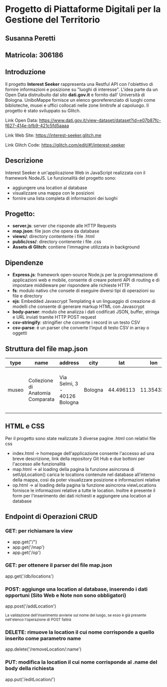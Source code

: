 # Progetto di Piattaforme Digitali per la Gestione del Territorio
## Susanna Peretti
## Matricola: 306186
## Introduzione

Il progetto **Interest Seeker** rappresenta una Restful API con l'obiettivo di fornire informazioni e posizione su "luoghi di interesse".
L'idea parte da un Open Data distruibuito dal sito **dati.gov.it** e fornito dall' Università di Bologna.
UniboMappe fornisce un elenco georeferenziato di luoghi come biblioteche, musei e uffici collocati nelle zone limitrofe al capoluogo. Il progetto è stato sviluppato su Glitch.

Link Open Data: <link> https://www.dati.gov.it/view-dataset/dataset?id=e07b87fc-f627-414e-bfb9-421c5fd5aaaa

Link Web Site: <link> https://interest-seeker.glitch.me

Link Glitch Code: <link> https://glitch.com/edit/#!/interest-seeker

## Descrizione

Interest Seeker è un'applicazione Web in JavaScript realizzata con il framework NodeJS.
Le funzionalità del progetto sono:

- aggiungere una location al database
- visualizzare una mappa con le posizioni
- fornire una lista completa di informazioni dei luoghi

## Progetto:
- **server.js**: server che risponde alle HTTP Requests
- **map.json**: file json che opera da database
- **views/**: directory contentente i file .html
- **public/css/**: directory contenente i file .css
- **Assets di Glitch**: contiene l'immagine utilizzata in background

## Dipendenze
- **Express.js**: framework open-source Node.js per la programmazione di applicazioni web e mobile, consente di creare potenti API di routing e di impostare middleware per rispondere alle richieste HTTP.
- **fs**: modulo nativo che consete di eseguire diversi tipi di operazioni su file e directory
- **ejs**: Embedded Javascrypt Templating è un linguaggio di creazione di modelli che consente di generare markup HTML con Javascrypt
- **body-parser**: modulo che analizza i dati codificati JSON, buffer, stringa e URL inviati tramite HTTP POST request
- **csv-stringify**: stringifier che converte i record in un testo CSV
- **csv-parse**: è un parser che converte l'input di testo CSV in array o oggetti

## Struttura del file map.json
| type  | name                             | address                      | city    | lat       | lon       | url                                                                                                          | notes |
| ----- | -------------------------------- | ---------------------------- | ------- | --------- | --------- | ------------------------------------------------------------------------------------------------------------ | ----- |
| museo | Collezione di Anatomia Comparata | Via Selmi, 3 - 40126 Bologna | Bologna | 44.496113 | 11.354331 | https://sma.unibo.it/it/il-sistema-museale/collezione-di-anatomia-comparata/collezione-di-anatomia-comparata |       |

## HTML e CSS
Per il progetto sono state realizzate 3 diverse pagine .html con relativi file css
- index.html -> homepage dell'applicazione consente l'accesso ad una breve descrizione, link della repository Git Hub e due bottoni per l'accesso alle funzionalità
- map.html -> al loading della pagina la funzione asincrona di setUpLocation() carica le locations contenute nel database all'interno della mappa, così da poter visualizzare posizione e informazioni relative
- op.html -> al loading della pagina la funzione asincrona viewLocations fornisce le informazioni relative a tutte le location. Inoltre è presente il form per l'inserimento dei dati richiesti e aggiungere una location al database

## Endpoint di Operazioni CRUD

### GET: per richiamare la view

- app.get("/")
- app.get('/map')
- app.get('/op')

### GET: per ottenere il parser del file map.json
app.get('/db/locations')

### POST: aggiunge una location al database, inserendo i dati opportuni (Sito Web e Note non sono obbligatori)
app.post('/addLocation')

<sup>La validazione dell'inserimento avviene sul nome del luogo, se esso è già presente nell'elenco l'operazione di POST fallirà</sup>

### DELETE: rimuove la location il cui nome corrisponde a quello inserito come parametro name
app.delete('/removeLocation/:name')

### PUT: modifica la location il cui nome corrisponde al .name del body della richiesta
app.put('/editLocation/')
